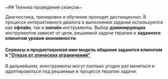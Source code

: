 ~## Техника проведения сеансов~

Диагностика, тренировки и обучение проходят дистанционно. В процессе интерактивного диалога и выполнения заданий используются как **офлайн**, так и **онлайн** инструменты. Выбор **доминирующих** инструментов зависит от цели, решаемой задачи терапии и **заданного клиентом уровня анонимности**.

#### Сервисы и продиктованная ими модель общения задаются клиентом в ["Отказе от этических ограничений"](/disclaimer/)
В дальнейшем, иннструменты могут сколько угодно раз *меняться и адаптироваться* под решаемые в процессе терапии задачи.
